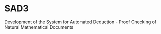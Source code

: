 # SAD3
Development of the System for Automated Deduction - Proof Checking of Natural Mathematical Documents
